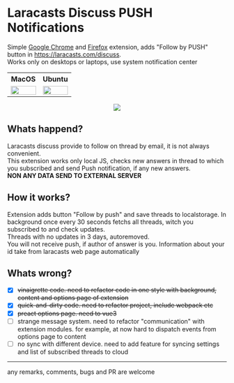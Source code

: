 # Laracasts Discuss PUSH Notifications

Simple [Google Chrome](https://www.google.com/chrome/) and [Firefox](https://www.mozilla.org/ru/firefox/new/) extension,
adds "Follow by PUSH" button in https://laracasts.com/discuss. \
Works only on desktops or laptops, use system notification center

<table>
<tr>
<th>MacOS</th>
<th>Ubuntu</th>
</tr>
<tr>
<td width="50%">
<img src="https://habrastorage.org/webt/ui/xs/dl/uixsdlbfvcstpr3qpv44ahyuask.jpeg" width="100%" />
</td>
<td>
<img src="https://habrastorage.org/webt/ef/w8/mt/efw8mt0po5mtlxn-osba3qrpazq.jpeg" width="100%" />
</td>
</tr>
</table>


<p align="center">
	<img src="https://habrastorage.org/webt/en/ky/1a/enky1alpxxjsza2xb1a-zyarkde.jpeg" />
</p>

## Whats happend?

Laracasts discuss provide to follow on thread by email, it is not always convenient. \
This extension works only local JS, checks new answers in thread to which you subscribed and send Push notification, if
any new answers. \
**NON ANY DATA SEND TO EXTERNAL SERVER**

## How it works?

Extension adds button "Follow by push" and save threads to localstorage. In background once every 30 seconds fetchs all
threads, witch you subscribed to and check updates. \
Threads with no updates in 3 days, autoremoved. \
You will not receive push, if author of answer is you. Information about your id take from laracasts web page
automatically

## Whats wrong?

* [x] ~~vinaigrette code. need to refactor code in one style with background, content and options page of extension~~
* [x] ~~quick-and-dirty code. need to refactor project, include webpack etc~~
* [x] ~~preact options page. need to vue3~~
* [ ] strange message system. need to refactor "communication" with extension modules. for example, at now hard to
  dispatch events from options page to content
* [ ] no sync with different device. need to add feature for syncing settings and list of subscribed threads to cloud

---

any remarks, comments, bugs and PR are welcome
